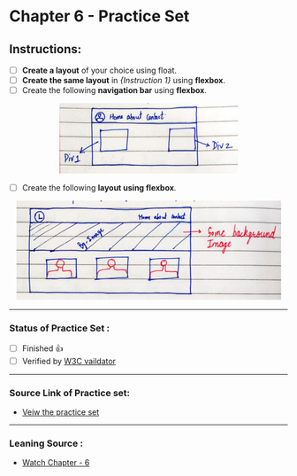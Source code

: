 # Chapter 6 - Practice Set

## Instructions:

- [ ] **Create a layout** of your choice using float.
- [ ] **Create the same layout** in *{Instruction 1}* using **flexbox**.
- [ ] Create the following **navigation bar** using **flexbox**.
  
<div align="center">
    <img src="../Chapter%206/src/Instruct_3_nav_bar.PNG" alt="Navigation Bar from Instruction 3" />
</div>

- [ ] Create the following **layout using flexbox**.

<div align="center">
    <img src="../Chapter%206/src/Instruct_4_flexbox_layout.PNG" alt="Flex box Layout from Instruction 4" />
</div>

---

### Status of Practice Set :

- [ ] Finished :+1:
- [ ] Verified by [W3C vaildator ](https://validator.w3.org/#validate_by_upload "Goto W3c vaildator")

---

### Source Link of Practice set:

- [Veiw the practice set](https://drive.google.com/file/d/1ixsoDb8mCuIZWCHQyOb7jc735BDDsiHe/view "Goto Practice Set")

---
### Leaning Source :

- [Watch Chapter - 6](https://youtu.be/Edsxf_NBFrw?t=16559 "Goto CSS tutorial by CodeWithHarry")

